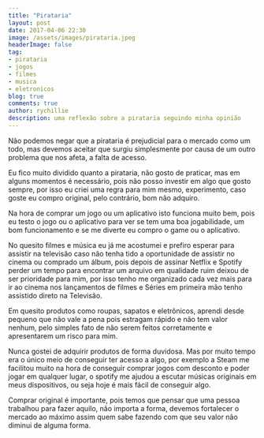```yaml
---
title: "Pirataria"
layout: post
date: 2017-04-06 22:30
image: /assets/images/pirataria.jpeg
headerImage: false
tag:
- pirataria
- jogos
- filmes
- musica
- eletronicos
blog: true
comments: true
author: rychillie
description: uma reflexão sobre a pirataria seguindo minha opinião
---
```

<script async src="//pagead2.googlesyndication.com/pagead/js/adsbygoogle.js"></script>
<!-- Final_texto_okgnow -->
<ins class="adsbygoogle"
     style="display:block"
     data-ad-client="ca-pub-7837358846130941"
     data-ad-slot="9265933715"
     data-ad-format="auto"></ins>
<script>
(adsbygoogle = window.adsbygoogle || []).push({});
</script>

Não podemos negar que a pirataria é prejudicial para o mercado como um todo, mas devemos aceitar que surgiu simplesmente por causa de um outro problema que nos afeta, a falta de acesso.

Eu fico muito dividido quanto a pirataria, não gosto de praticar, mas em alguns momentos é necessário, pois não posso investir em algo que gosto sempre, por isso eu criei uma regra para mim mesmo, experimento, caso goste eu compro original, pelo contrário, bom não adquiro.

Na hora de comprar um jogo ou um aplicativo isto funciona muito bem, pois eu testo o jogo ou o aplicativo para ver se tem uma boa jogabilidade, um bom funcionamento e se me diverte eu compro o game ou o aplicativo.

No quesito filmes e música eu já me acostumei e prefiro esperar para assistir na televisão caso não tenha tido a oportunidade de assistir no cinema ou comprado um álbum, pois depois de assinar Netflix e Spotify perder um tempo para encontrar um arquivo em qualidade ruim deixou de ser prioridade para mim, por isso tenho me organizado cada vez mais para ir ao cinema nos lançamentos de filmes e Séries em primeira mão tenho assistido direto na Televisão.

Em quesito produtos como roupas, sapatos e eletrônicos, aprendi desde pequeno que não vale a pena pois estragam rápido e não tem valor nenhum, pelo simples fato de não serem feitos corretamente e apresentarem um risco para mim.

Nunca gostei de adquirir produtos de forma duvidosa. Mas por muito tempo era o único meio de conseguir ter acesso a algo, por exemplo a Steam me facilitou muito na hora de conseguir comprar jogos com desconto e poder jogar em qualquer lugar, o spotify me ajudou a escutar músicas originais em meus dispositivos, ou seja hoje é mais fácil de conseguir algo.

Comprar original é importante, pois temos que pensar que uma pessoa trabalhou para fazer aquilo, não importa a forma, devemos fortalecer o mercado ao máximo assim quem sabe fazendo com que seu valor não diminui de alguma forma.
